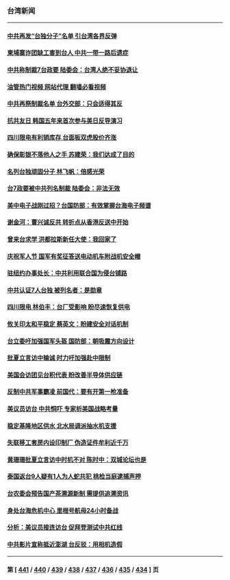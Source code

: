 ### 台湾新闻
---
#### [中共再发“台独分子”名单 引台湾各界反弹](../../pages/ncid1349361/n13803594.md?08162045) 
#### [柬埔寨诈团缺工害到台人 中共一带一路后遗症](../../pages/ncid1349361/n13803767.md?08162045) 
#### [中共称制裁7台政要 陆委会：台湾人绝不妥协退让](../../pages/ncid1349361/n13803764.md?08162045) 
#### [油管热门视频 网站代理 翻墙必看视频](http://209.222.30.114:81/youtube.html?08162045)
#### [中共再祭制裁名单 台外交部：只会适得其反](../../pages/ncid1349361/n13803760.md?08162045) 
#### [抗共友日 韩国五年来首次参与美日反导演习](../../pages/ncid1349361/n13803746.md?08162045) 
#### [四川限电有利销库存 台面板双虎股价齐涨](../../pages/ncid1349361/n13803759.md?08162045) 
#### [确保彰银不落他人之手 苏建荣：我们达成了目的](../../pages/ncid1349361/n13803757.md?08162045) 
#### [名列台独顽固分子 林飞帆：倍感光荣](../../pages/ncid1349361/n13803737.md?08162045) 
#### [台7政要被中共列名制裁 陆委会：非法无效](../../pages/ncid1349361/n13803564.md?08162045) 
#### [美中电子战刚过招？台国防部：有效掌握台海电子频谱](../../pages/ncid1349361/n13803738.md?08162045) 
#### [谢金河：曹兴诚反共 转折点从香港反送中开始](../../pages/ncid1349361/n13803521.md?08162045) 
#### [曾来台求学 洪都拉斯新任大使：我回家了](../../pages/ncid1349361/n13803518.md?08162045) 
#### [庆祝军人节 国军有奖征答送电动机车附战机安全帽](../../pages/ncid1349361/n13803739.md?08162045) 
#### [驻纽约办事处长：中共利用联合国为侵台铺路](../../pages/ncid1349361/n13803743.md?08162045) 
#### [中共认证7人台独 被列名者：是勋章](../../pages/ncid1349361/n13803698.md?08162045) 
#### [四川限电 林伯丰：台厂受影响 盼尽速恢复供电](../../pages/ncid1349361/n13803721.md?08162045) 
#### [攸关印太和平稳定 蔡英文：盼建安全对话机制](../../pages/ncid1349361/n13803723.md?08162045) 
#### [台立委吁加强国军头盔 国防部：朝吸震方向设计](../../pages/ncid1349361/n13803725.md?08162045) 
#### [批夏立言访中输诚 时力吁加强赴中限制](../../pages/ncid1349361/n13803716.md?08162045) 
#### [美国会访团见台积代表 盼改善半导体供应链](../../pages/ncid1349361/n13803714.md?08162045) 
#### [反制中共军事霸凌 前国代：要有开第一枪准备](../../pages/ncid1349361/n13803706.md?08162045) 
#### [美议员访台 中共恫吓 专家析美国战略考量](../../pages/ncid1349361/n13803624.md?08162045) 
#### [稳定基隆地区供水 北水局调派抽水机支援](../../pages/ncid1349361/n13803605.md?08162045) 
#### [失联移工套房内设印制厂 伪造证件牟利近千万](../../pages/ncid1349361/n13803361.md?08162045) 
#### [黄珊珊批夏立言访中时机不对 陈时中：双城论坛也是](../../pages/ncid1349361/n13803356.md?08162045) 
#### [泰国返台9人疑有1人为人蛇共犯 桃检当庭逮捕声押](../../pages/ncid1349361/n13803354.md?08162045) 
#### [台农委会预告国产茶溯源新制 需提供追溯资讯](../../pages/ncid1349361/n13803358.md?08162045) 
#### [身处台海危机中心 里根号航母24小时备战](../../pages/ncid1349361/n13803248.md?08162045) 
#### [分析：美议员接连访台 促拜登测试中共红线](../../pages/ncid1349361/n13803156.md?08162045) 
#### [中共影片宣称抵近澎湖 台反驳：用相机造假](../../pages/ncid1349361/n13803230.md?08162045) 

---
#### 第 [ [441](./441.md?08162045) / [440](./440.md?08162045) / [439](./439.md?08162045) / [438](./438.md?08162045) / [437](./437.md?08162045) / [436](./436.md?08162045) / [435](./435.md?08162045) / [434](./434.md?08162045) ] 页
